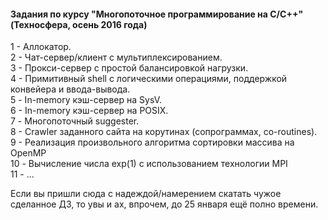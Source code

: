 #### Задания по курсу "Многопоточное программирование на C/C++" (Техносфера, осень 2016 года)
1 - Аллокатор.  
2 - Чат-сервер/клиент с мультиплексированием.  
3 - Прокси-сервер с простой балансировкой нагрузки.  
4 - Примитивный shell с логическими операциями, поддержкой конвейера и ввода-вывода.  
5 - In-memory кэш-сервер на SysV.  
6 - In-memory кэш-сервер на POSIX.  
7 - Многопоточный suggester.  
8 - Crawler заданного сайта на корутинах (сопрограммах, co-routines).  
9 - Реализация произвольного алгоритма сортировки массива на OpenMP  
10 - Вычисление числа exp(1) с использованием технологии MPI  
11 - ...  

Если вы пришли сюда с надеждой/намерением скатать чужое сделанное ДЗ, то увы и ах, впрочем, до 25 января ещё полно времени.
